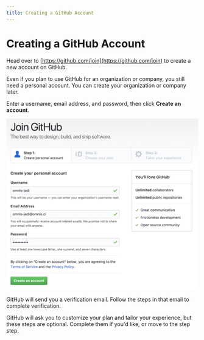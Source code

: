 ```yaml
---
title: Creating a GitHub Account
---
```

# Creating a GitHub Account
Head over to [https://github.com/join](https://github.com/join) to create a new account on GitHub.

<div class="callout">
Even if you plan to use GitHub for an organization or company, you still need a personal account. You can create your organization or company later.
</div>

Enter a username, email address, and password, then click __Create an account__.

![Join GitHub](/images/join_github.png)

GitHub will send you a verification email. Follow the steps in that email to complete verification.

GitHub will ask you to customize your plan and tailor your experience, but these steps are optional. Complete them if you'd like, or move to the step step.